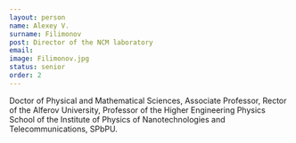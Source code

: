 ```yaml
---
layout: person
name: Alexey V.
surname: Filimonov
post: Director of the NCM laboratory
email: 
image: Filimonov.jpg
status: senior
order: 2
---
```

Doctor of Physical and Mathematical Sciences, Associate Professor, Rector of the Alferov University,
Professor of the Higher Engineering Physics School of the Institute of Physics of Nanotechnologies
and Telecommunications, SPbPU.
